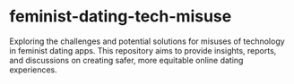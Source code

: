 # feminist-dating-tech-misuse
Exploring the challenges and potential solutions for misuses of technology in feminist dating apps. This repository aims to provide insights, reports, and discussions on creating safer, more equitable online dating experiences.
